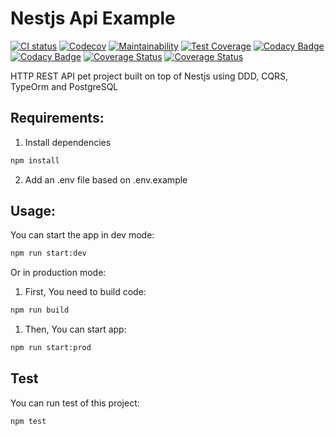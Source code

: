 # Nestjs Api Example 

[![CI status](https://github.com/Adrianmjim/nestjs-api-example/workflows/CI/badge.svg)](https://github.com/Adrianmjim/nestjs-api-example/workflows/CI/badge.svg)
[![Codecov](https://codecov.io/gh/Adrianmjim/nestjs-api-example/branch/main/graph/badge.svg?token=NZTOJVAXEF)](https://codecov.io/gh/Adrianmjim/nestjs-api-example)
[![Maintainability](https://api.codeclimate.com/v1/badges/45beec08089bb0709306/maintainability)](https://codeclimate.com/github/Adrianmjim/nestjs-api-example/maintainability)
[![Test Coverage](https://api.codeclimate.com/v1/badges/45beec08089bb0709306/test_coverage)](https://codeclimate.com/github/Adrianmjim/nestjs-api-example/test_coverage)
[![Codacy Badge](https://app.codacy.com/project/badge/Grade/1e98379fc0124b81a3ead8785c02d78d)](https://www.codacy.com/gh/Adrianmjim/nestjs-api-example/dashboard?utm_source=github.com&amp;utm_medium=referral&amp;utm_content=Adrianmjim/nestjs-api-example&amp;utm_campaign=Badge_Grade)
[![Codacy Badge](https://app.codacy.com/project/badge/Coverage/1e98379fc0124b81a3ead8785c02d78d)](https://www.codacy.com/gh/Adrianmjim/nestjs-api-example/dashboard?utm_source=github.com&utm_medium=referral&utm_content=Adrianmjim/nestjs-api-example&utm_campaign=Badge_Coverage)
[![Coverage Status](https://coveralls.io/repos/github/Adrianmjim/nestjs-api-example/badge.svg)](https://coveralls.io/github/Adrianmjim/nestjs-api-example)
[![Coverage Status](https://coveralls.io/repos/github/Adrianmjim/nestjs-api-example/badge.svg)](https://coveralls.io/github/Adrianmjim/nestjs-api-example)


HTTP REST API pet project built on top of Nestjs using DDD, CQRS, TypeOrm and PostgreSQL

## Requirements:

1. Install dependencies

```bash
npm install
```

2. Add an .env file based on .env.example


## Usage:

You can start the app in dev mode:
```bash
npm run start:dev
```

Or in production mode:

1. First, You need to build code:
```bash
npm run build
```

1. Then, You can start app:
```bash
npm run start:prod
```

## Test

You can run test of this project:
```bash
npm test
```

